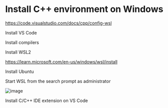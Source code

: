 
# Install C++ environment on Windows #

https://code.visualstudio.com/docs/cpp/config-wsl

Install VS Code

Install compilers

Install WSL2

https://learn.microsoft.com/en-us/windows/wsl/install

Install Ubuntu

Start WSL from the search prompt as administrator

![image](https://user-images.githubusercontent.com/37830964/212368190-d8fad296-e707-4d3e-9cc0-ffe142547a50.png)

Install C/C++ IDE extension on VS Code



